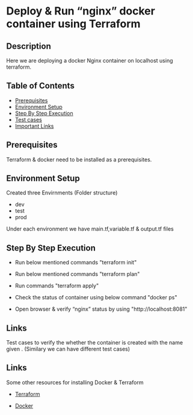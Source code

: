 # Deploy & Run “nginx” docker container using Terraform
## Description
Here we are deploying a docker Nginx container on localhost using terraform.

## Table of Contents
- [Prerequisites](# )
- [Environment Setup](# )
- [Step By Step Execution](# )
- [Test cases](# )
- [Important Links](# )


## Prerequisites
Terraform & docker need to be installed as a prerequisites.

## Environment Setup
Created three Envirnments (Folder structure)
- dev
- test
- prod

Under each environment we have main.tf,variable.tf & output.tf files

##  Step By Step Execution

- Run below mentioned commands "terraform init"

- Run below mentioned commands "terraform plan"

- Run commands "terraform apply"

- Check the status of container using below command "docker ps"

- Open browser & verify “nginx” status by using "http://localhost:8081"

## Links
Test cases to verify the whether the container is created with the name given . (Similary we can have different test cases)

## Links
Some other resources for installing Docker & Terraform

- [Terraform](https://www.terraform.io/downloads.html)

- [Docker](https://docs.docker.com/engine/install/)

